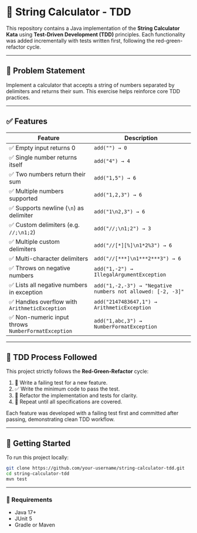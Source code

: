 # 🧮 String Calculator - TDD 

This repository contains a Java implementation of the **String Calculator Kata** using **Test-Driven Development (TDD)** principles. Each functionality was added incrementally with tests written first, following the red-green-refactor cycle.

---

## 📖 Problem Statement

Implement a calculator that accepts a string of numbers separated by delimiters and returns their sum. This exercise helps reinforce core TDD practices.

---

## ✅ Features

| Feature | Description |
|--------|-------------|
| ✅ Empty input returns 0 | `add("") → 0` |
| ✅ Single number returns itself | `add("4") → 4` |
| ✅ Two numbers return their sum | `add("1,5") → 6` |
| ✅ Multiple numbers supported | `add("1,2,3") → 6` |
| ✅ Supports newline (`\n`) as delimiter | `add("1\n2,3") → 6` |
| ✅ Custom delimiters (e.g. `//;\n1;2`) | `add("//;\n1;2") → 3` |
| ✅ Multiple custom delimiters | `add("//[*][%]\n1*2%3") → 6` |
| ✅ Multi-character delimiters | `add("//[***]\n1***2***3") → 6` |
| ✅ Throws on negative numbers | `add("1,-2") → IllegalArgumentException` |
| ✅ Lists all negative numbers in exception | `add("1,-2,-3") → "Negative numbers not allowed: [-2, -3]"` |
| ✅ Handles overflow with `ArithmeticException` | `add("2147483647,1") → ArithmeticException` |
| ✅ Non-numeric input throws `NumberFormatException` | `add("1,abc,3") → NumberFormatException` |

---

## 🧪 TDD Process Followed

This project strictly follows the **Red-Green-Refactor** cycle:

1. 🔴 Write a failing test for a new feature.
2. ✅ Write the minimum code to pass the test.
3. 🔁 Refactor the implementation and tests for clarity.
4. 🔄 Repeat until all specifications are covered.

Each feature was developed with a failing test first and committed after passing, demonstrating clean TDD workflow.

---

## 🚀 Getting Started

To run this project locally:
```bash
git clone https://github.com/your-username/string-calculator-tdd.git
cd string-calculator-tdd
mvn test
```
---

### 🔧 Requirements
- Java 17+
- JUnit 5
- Gradle or Maven
